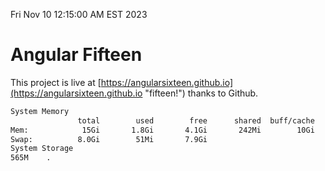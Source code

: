 Fri Nov 10 12:15:00 AM EST 2023

# Angular Fifteen


This project is live at [https://angularsixteen.github.io](https://angularsixteen.github.io "fifteen!") thanks to Github.

```bash
System Memory
               total        used        free      shared  buff/cache   available
Mem:            15Gi       1.8Gi       4.1Gi       242Mi        10Gi        13Gi
Swap:          8.0Gi        51Mi       7.9Gi
System Storage
565M	.

